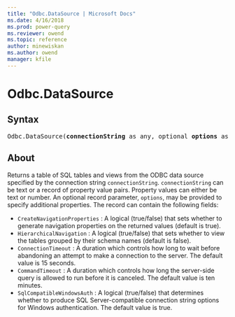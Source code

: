 ```yaml
---
title: "Odbc.DataSource | Microsoft Docs"
ms.date: 4/16/2018
ms.prod: power-query
ms.reviewer: owend
ms.topic: reference
author: minewiskan
ms.author: owend
manager: kfile
---
```

# Odbc.DataSource

## Syntax

<pre>
Odbc.DataSource(<b>connectionString</b> as any, optional <b>options</b> as nullable record) as table
</pre>

## About
Returns a table of SQL tables and views from the ODBC data source specified by the connection string `connectionString`. `connectionString` can be text or a record of property value pairs. Property values can either be text or number. An optional record parameter, `options`, may be provided to specify additional properties. The record can contain the following fields: 
*  `CreateNavigationProperties` : A logical (true/false) that sets whether to generate navigation properties on the returned values (default is true).
 *  `HierarchicalNavigation` : A logical (true/false) that sets whether to view the tables grouped by their schema names (default is false).
 *  `ConnectionTimeout` : A duration which controls how long to wait before abandoning an attempt to make a connection to the server. The default value is 15 seconds.
 *  `CommandTimeout` : A duration which controls how long the server-side query is allowed to run before it is canceled. The default value is ten minutes.
 *  `SqlCompatibleWindowsAuth` : A logical (true/false) that determines whether to produce SQL Server-compatible connection string options for Windows authentication. The default value is true.